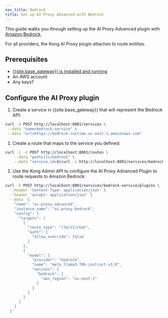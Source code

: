 ```yaml
---
nav_title: Bedrock
title: Set up AI Proxy Advanced with Bedrock
---
```


This guide walks you through setting up the AI Proxy Advanced plugin with [Amazon Bedrock](https://aws.amazon.com/bedrock/).

For all providers, the Kong AI Proxy plugin attaches to route entities.

## Prerequisites
* [{{site.base_gateway}} is installed and running](/gateway/latest/get-started/)
* An AWS account
* Any keys?

## Configure the AI Proxy plugin

1. Create a service in {{site.base_gateway}} that will represent the Bedrock API:
```sh
curl -X POST http://localhost:8001/services \
 --data "name=bedrock-service" \
 --data "url=https://bedrock-runtime.us-east-1.amazonaws.com"
```

1. Create a route that maps to the service you defined:
```sh
curl -i -X POST http://localhost:8001/routes \
    --data "paths[]=/bedrock" \
    --data "service.id=$(curl -s http://localhost:8001/services/bedrock-service | jq -r '.id')"
```

1. Use the Kong Admin API to configure the AI Proxy Advanced Plugin to route requests to Amazon Bedrock:
```sh
curl -X POST http://localhost:8001/services/bedrock-service/plugins \
  --header 'Content-Type: application/json' \
  --header 'accept: application/json' \
  --data '{
    "name": "ai-proxy-advanced",
    "instance_name": "ai-proxy-bedrock",
    "config": {
      "targets": [
        {
          "route_type": "llm/v1/chat",
          "auth": {
            "allow_override": false
          }
        },
        {
          "model": {
            "provider": "bedrock",
            "name": "meta.llama3-70b-instruct-v1:0",
            "options": {
              "bedrock": {
                "aws_region": "us-east-1"
              }
            }
          }
        }
      ]
    }
  }'

```